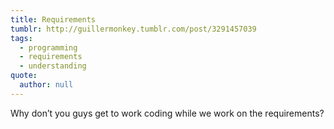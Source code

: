 ```yaml
---
title: Requirements
tumblr: http://guillermonkey.tumblr.com/post/3291457039
tags:
  - programming
  - requirements
  - understanding
quote:
  author: null
---
```


Why don’t you guys get to work coding while we work on the requirements?
